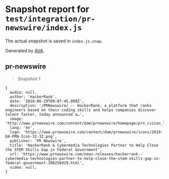 # Snapshot report for `test/integration/pr-newswire/index.js`

The actual snapshot is saved in `index.js.snap`.

Generated by [AVA](https://avajs.dev).

## pr-newswire

> Snapshot 1

    {
      audio: null,
      author: 'HackerRank',
      date: '2018-06-29T09:07:45.000Z',
      description: '/PRNewswire/ -- HackerRank, a platform that ranks engineers based on their coding skills and helps companies discover talent faster, today announced a…',
      image: 'http://www.prnewswire.com/content/dam/prnewswire/homepage/prn_cision_logo_desktop.png',
      lang: 'en',
      logo: 'https://www.prnewswire.com/content/dam/prnewswire/icons/2019-Q4-PRN-Icon-32-32.png',
      publisher: 'PR Newswire',
      title: 'HackerRank & Cybermedia Technologies Partner to Help Close the STEM Skills Gap in Federal Government',
      url: 'https://www.prnewswire.com/news-releases/hackerrank--cybermedia-technologies-partner-to-help-close-the-stem-skills-gap-in-federal-government-300256929.html',
      video: null,
    }
